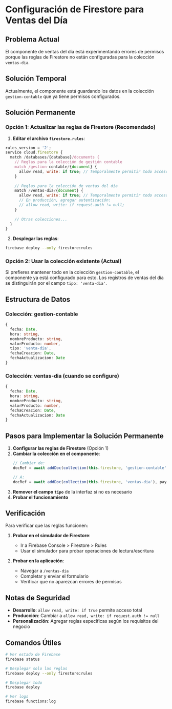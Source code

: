 # Configuración de Firestore para Ventas del Día

## Problema Actual
El componente de ventas del día está experimentando errores de permisos porque las reglas de Firestore no están configuradas para la colección `ventas-dia`.

## Solución Temporal
Actualmente, el componente está guardando los datos en la colección `gestion-contable` que ya tiene permisos configurados.

## Solución Permanente

### Opción 1: Actualizar las reglas de Firestore (Recomendado)

1. **Editar el archivo `firestore.rules`**:
```javascript
rules_version = '2';
service cloud.firestore {
  match /databases/{database}/documents {
    // Reglas para la colección de gestión contable
    match /gestion-contable/{document} {
      allow read, write: if true; // Temporalmente permitir todo acceso
    }
    
    // Reglas para la colección de ventas del día
    match /ventas-dia/{document} {
      allow read, write: if true; // Temporalmente permitir todo acceso
      // En producción, agregar autenticación:
      // allow read, write: if request.auth != null;
    }
    
    // Otras colecciones...
  }
}
```

2. **Desplegar las reglas**:
```bash
firebase deploy --only firestore:rules
```

### Opción 2: Usar la colección existente (Actual)

Si prefieres mantener todo en la colección `gestion-contable`, el componente ya está configurado para esto. Los registros de ventas del día se distinguirán por el campo `tipo: 'venta-dia'`.

## Estructura de Datos

### Colección: gestion-contable
```typescript
{
  fecha: Date,
  hora: string,
  nombreProducto: string,
  valorProducto: number,
  tipo: 'venta-dia',
  fechaCreacion: Date,
  fechaActualizacion: Date
}
```

### Colección: ventas-dia (cuando se configure)
```typescript
{
  fecha: Date,
  hora: string,
  nombreProducto: string,
  valorProducto: number,
  fechaCreacion: Date,
  fechaActualizacion: Date
}
```

## Pasos para Implementar la Solución Permanente

1. **Configurar las reglas de Firestore** (Opción 1)
2. **Cambiar la colección en el componente**:
   ```typescript
   // Cambiar de:
   docRef = await addDoc(collection(this.firestore, 'gestion-contable'), payload);
   
   // A:
   docRef = await addDoc(collection(this.firestore, 'ventas-dia'), payload);
   ```
3. **Remover el campo `tipo`** de la interfaz si no es necesario
4. **Probar el funcionamiento**

## Verificación

Para verificar que las reglas funcionen:

1. **Probar en el simulador de Firestore**:
   - Ir a Firebase Console > Firestore > Rules
   - Usar el simulador para probar operaciones de lectura/escritura

2. **Probar en la aplicación**:
   - Navegar a `/ventas-dia`
   - Completar y enviar el formulario
   - Verificar que no aparezcan errores de permisos

## Notas de Seguridad

- **Desarrollo**: `allow read, write: if true` permite acceso total
- **Producción**: Cambiar a `allow read, write: if request.auth != null`
- **Personalización**: Agregar reglas específicas según los requisitos del negocio

## Comandos Útiles

```bash
# Ver estado de Firebase
firebase status

# Desplegar solo las reglas
firebase deploy --only firestore:rules

# Desplegar todo
firebase deploy

# Ver logs
firebase functions:log
```
